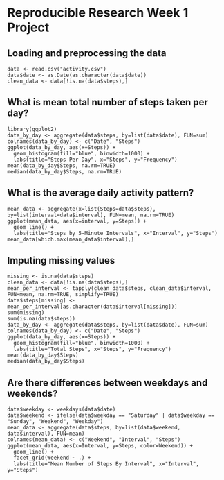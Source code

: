 # Reproducible Research Week 1 Project

## Loading and preprocessing the data
```{r loaddata}
data <- read.csv("activity.csv")
data$date <- as.Date(as.character(data$date))
clean_data <- data[!is.na(data$steps),]
```

## What is mean total number of steps taken per day?
```{r}
library(ggplot2)
data_by_day <- aggregate(data$steps, by=list(data$date), FUN=sum)
colnames(data_by_day) <- c("Date", "Steps")
ggplot(data_by_day, aes(x=Steps)) +
  geom_histogram(fill="blue", binwidth=1000) +
  labs(title="Steps Per Day", x="Steps", y="Frequency")
mean(data_by_day$Steps, na.rm=TRUE)
median(data_by_day$Steps, na.rm=TRUE)
```

## What is the average daily activity pattern?
```{r}
mean_data <- aggregate(x=list(Steps=data$steps), by=list(interval=data$interval), FUN=mean, na.rm=TRUE)
ggplot(mean_data, aes(x=interval, y=Steps)) +
  geom_line() +
  labs(title="Steps by 5-Minute Intervals", x="Interval", y="Steps")
mean_data[which.max(mean_data$interval),]
```

## Imputing missing values
```{r}
missing <- is.na(data$steps)
clean_data <- data[!is.na(data$steps),]
mean_per_interval <- tapply(clean_data$steps, clean_data$interval, FUN=mean, na.rm=TRUE, simplify=TRUE)
data$steps[missing] <- mean_per_interval[as.character(data$interval[missing])]
sum(missing)
sum(is.na(data$steps))
data_by_day <- aggregate(data$steps, by=list(data$date), FUN=sum)
colnames(data_by_day) <- c("Date", "Steps")
ggplot(data_by_day, aes(x=Steps)) +
  geom_histogram(fill="blue", binwidth=1000) +
  labs(title="Total Steps", x="Steps", y="Frequency")
mean(data_by_day$Steps)
median(data_by_day$Steps)
```

## Are there differences between weekdays and weekends?
```{r}
data$weekday <- weekdays(data$date)
data$weekend <- ifelse(data$weekday == "Saturday" | data$weekday == "Sunday", "Weekend", "Weekday") 
mean_data <- aggregate(data$steps, by=list(data$weekend, data$interval), FUN=mean)
colnames(mean_data) <- c("Weekend", "Interval", "Steps")
ggplot(mean_data, aes(x=Interval, y=Steps, color=Weekend)) +
  geom_line() +
  facet_grid(Weekend ~ .) +
  labs(title="Mean Number of Steps By Interval", x="Interval", y="Steps")
```
